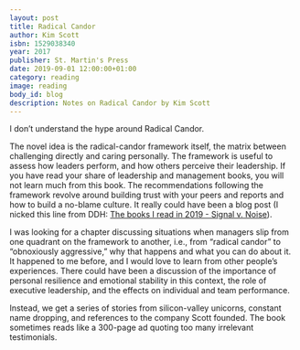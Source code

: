 ```yaml
---
layout: post
title: Radical Candor
author: Kim Scott
isbn: 1529038340
year: 2017
publisher: St. Martin's Press
date: 2019-09-01 12:00:00+01:00
category: reading
image: reading
body_id: blog
description: Notes on Radical Candor by Kim Scott
---
```


I don’t understand the hype around Radical Candor.

The novel idea is the radical-candor framework itself, the matrix between challenging directly and caring personally. The framework is useful to assess how leaders perform, and how others perceive their leadership. If you have read your share of leadership and management books, you will not learn much from this book. The recommendations following the framework revolve around building trust with your peers and reports and how to build a no-blame culture. It really could have been a blog post (I nicked this line from DDH: [The books I read in 2019 - Signal v. Noise](https://m.signalvnoise.com/the-books-i-read-in-2019/)).

I was looking for a chapter discussing situations when managers slip from one quadrant on the framework to another, i.e., from “radical candor” to “obnoxiously aggressive,” why that happens and what you can do about it. It happened to me before, and I would love to learn from other people’s experiences. There could have been a discussion of the importance of personal resilience and emotional stability in this context, the role of executive leadership, and the effects on individual and team performance.

Instead, we get a series of stories from silicon-valley unicorns, constant name dropping, and references to the company Scott founded. The book sometimes reads like a 300-page ad quoting too many irrelevant testimonials.
